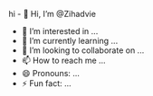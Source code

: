 hi - 👋 Hi, I’m @Zihadvie
- 👀 I’m interested in ...
- 🌱 I’m currently learning ...
- 💞️ I’m looking to collaborate on ...
- 📫 How to reach me ...
- 😄 Pronouns: ...
- ⚡ Fun fact: ...

<!---
Zihadvie/Zihadvie is a ✨ special ✨ repository because its `README.md` (this file) appears on your GitHub profile.
You can click the Preview link to take a look at your changes.
--->
